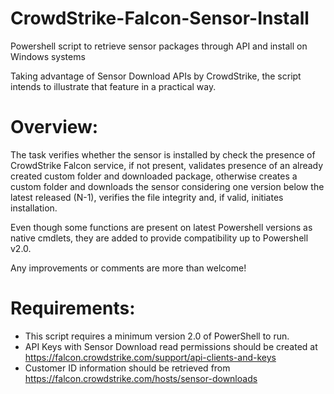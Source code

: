 # CrowdStrike-Falcon-Sensor-Install
Powershell script to retrieve sensor packages through API and install on Windows systems

Taking advantage of Sensor Download APIs by CrowdStrike, the script intends to illustrate that feature in a practical way.

# Overview:
The task verifies whether the sensor is installed by check the presence of CrowdStrike Falcon service, if not present, validates presence of an already created custom folder and downloaded package, otherwise creates a custom folder and downloads the sensor considering one version below the latest released (N-1), verifies the file integrity and, if valid, initiates installation.

Even though some functions are present on latest Powershell versions as native cmdlets, they are added to provide compatibility up to Powershell v2.0. 

Any improvements or comments are more than welcome!

# Requirements:
- This script requires a minimum version 2.0 of PowerShell to run.
- API Keys with Sensor Download read permissions should be created at https://falcon.crowdstrike.com/support/api-clients-and-keys
- Customer ID information should be retrieved from https://falcon.crowdstrike.com/hosts/sensor-downloads
